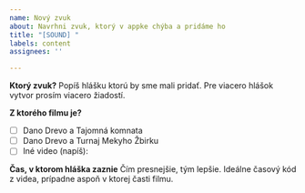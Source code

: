 ```yaml
---
name: Nový zvuk
about: Navrhni zvuk, ktorý v appke chýba a pridáme ho
title: "[SOUND] "
labels: content
assignees: ''

---
```


**Ktorý zvuk?**
Popíš hlášku ktorú by sme mali pridať. Pre viacero hlášok vytvor prosím viacero žiadostí.

**Z ktorého filmu je?**
- [ ] Dano Drevo a Tajomná komnata
- [ ] Dano Drevo a Turnaj Mekyho Žbirku
- [ ] Iné video (napíš):

**Čas, v ktorom hláška zaznie**
Čím presnejšie, tým lepšie. Ideálne časový kód z videa, prípadne aspoň v ktorej časti filmu.
